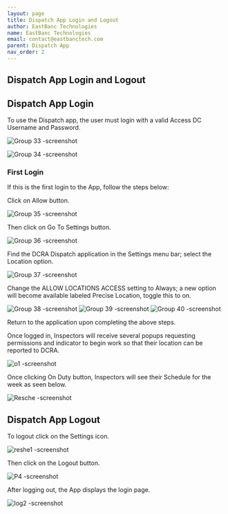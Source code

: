 ```yaml
---
layout: page
title: Dispatch App Login and Logout
author: EastBanc Technologies
name: EastBanc Technologies
email: contact@eastbanctech.com
parent: Dispatch App
nav_order: 2
---
```


<section id="dispatch-app-login-and-logout" markdown="1">

# Dispatch App Login and Logout

<section id="dispatch-app-login" markdown="1">

## Dispatch App Login
To use the Dispatch app, the user must login with a valid Access DC Username and Password.

![Group 33 -screenshot](../images/dispatch-app/da-login/dispatch-app-login1.png)

![Group 34 -screenshot](../images/dispatch-app/da-login/dispatch-app-login2.png)

<section id="first-login" markdown="1">

### First Login
If this is the first login to the App, follow the steps below:

Click on Allow button.

![Group 35 -screenshot](../images/dispatch-app/da-login/first-login1.png)

Then click on Go To Settings button.

![Group 36 -screenshot](../images/dispatch-app/da-login/first-login2.png)

Find the DCRA Dispatch application in the Settings menu bar; select the Location option.

![Group 37 -screenshot](../images/dispatch-app/da-login/ipad-settings1.png)

Change the ALLOW LOCATIONS ACCESS setting to Always; a new option will become available labeled Precise Location, toggle this to on.

![Group 38 -screenshot](../images/dispatch-app/da-login/ipad-settings2.png)
![Group 39 -screenshot](../images/dispatch-app/da-login/ipad-settings3.png)
![Group 40 -screenshot](../images/dispatch-app/da-login/ipad-settings4.png)

Return to the application upon completing the above steps.

Once logged in, Inspectors will receive several popups requesting permissions and indicator to begin work so that their location can be reported to DCRA.

![o1 -screenshot](../images/dispatch-app/da-login/first-login7.png)

Once clicking On Duty button, Inspectors will see their Schedule for the week as seen below.

![Resche -screenshot](../images/dispatch-app/da-login/first-login8.png)

</section>

</section>

<section id="dispatch-app-logout" markdown="1">

## Dispatch App Logout

To logout click on the Settings icon.

![reshe1 -screenshot](../images/dispatch-app/da-login/dispatch-app-logout1.png)

Then click on the Logout button.

![P4 -screenshot](../images/dispatch-app/da-login/dispatch-app-logout2.png)

After logging out, the App displays the login page.

![log2 -screenshot](../images/dispatch-app/da-login/dispatch-app-logout3.png)
</section>
</section>
